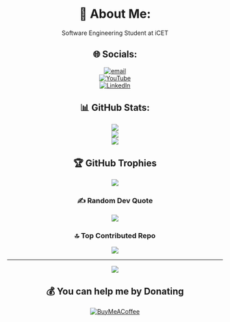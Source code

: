 <div align="center">

# 💫 About Me:
Software Engineering Student at iCET  

## 🌐 Socials:
[![email](https://img.shields.io/badge/Email-D14836?logo=gmail&logoColor=white)](mailto:sasmithahiram2003@gmail.com)  
[![YouTube](https://img.shields.io/badge/YouTube-%23FF0000.svg?logo=YouTube&logoColor=white)](https://youtube.com/@SasmithaHiramMendis)  
[![LinkedIn](https://img.shields.io/badge/LinkedIn-%230077B5.svg?logo=linkedin&logoColor=white)](https://linkedin.com/in/sasmitha-hiram-21a8b5335)  

## 📊 GitHub Stats:
![](https://github-readme-stats.vercel.app/api?username=SasmithaHiram&theme=dark&hide_border=false&include_all_commits=false&count_private=false)  
![](https://github-readme-streak-stats.herokuapp.com/?user=SasmithaHiram&theme=dark&hide_border=false)  
![](https://github-readme-stats.vercel.app/api/top-langs/?username=SasmithaHiram&theme=dark&hide_border=false&include_all_commits=false&count_private=false&layout=compact)  

## 🏆 GitHub Trophies  
![](https://github-profile-trophy.vercel.app/?username=SasmithaHiram&theme=radical&no-frame=false&no-bg=true&margin-w=4)  

### ✍️ Random Dev Quote  
![](https://quotes-github-readme.vercel.app/api?type=horizontal&theme=radical)  

### 🔝 Top Contributed Repo  
![](https://github-contributor-stats.vercel.app/api?username=SasmithaHiram&limit=5&theme=dark&combine_all_yearly_contributions=true)  

---  
[![](https://visitcount.itsvg.in/api?id=SasmithaHiram&icon=0&color=0)](https://visitcount.itsvg.in)  

## 💰 You can help me by Donating  
[![BuyMeACoffee](https://img.shields.io/badge/Buy%20Me%20a%20Coffee-ffdd00?style=for-the-badge&logo=buy-me-a-coffee&logoColor=black)](https://buymeacoffee.com/SasmithaHiram)  

</div>
